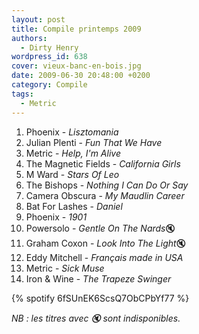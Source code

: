 ```yaml
---
layout: post
title: Compile printemps 2009
authors:
  - Dirty Henry
wordpress_id: 638
cover: vieux-banc-en-bois.jpg
date: 2009-06-30 20:48:00 +0200
category: Compile
tags:
  - Metric
---
```


1. Phoenix - _Lisztomania_
1. Julian Plenti - _Fun That We Have_
1. Metric - _Help, I'm Alive_
1. The Magnetic Fields - _California Girls_
1. M Ward - _Stars Of Leo_
1. The Bishops - _Nothing I Can Do Or Say_
1. Camera Obscura - _My Maudlin Career_
1. Bat For Lashes - _Daniel_
1. Phoenix - _1901_
1. Powersolo - *Gentle On The Nards*🔇
1. Graham Coxon - *Look Into The Light*🔇
1. Eddy Mitchell - _Français made in USA_
1. Metric - _Sick Muse_
1. Iron & Wine - _The Trapeze Swinger_

{% spotify 6fSUnEK6ScsQ7ObCPbYf77 %}

_NB : les titres avec 🔇 sont indisponibles._
